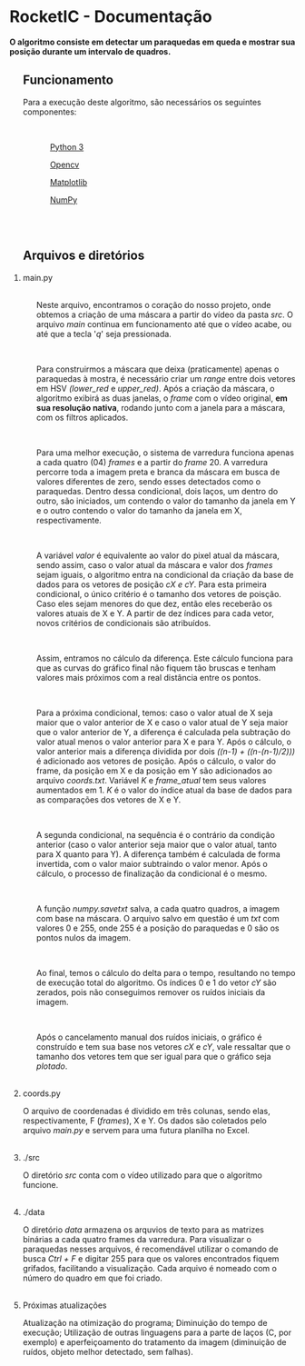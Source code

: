 <h1>RocketIC - Documentação</h1>

<strong> O algoritmo consiste em detectar um paraquedas em queda e mostrar sua posição durante um intervalo de quadros.</strong>

<ol><h2>Funcionamento</h2>
  <p>Para a execução deste algoritmo, são necessários os seguintes componentes:</p>
    <ol>
    <br>
        <ul><a href="https://www.python.org/downloads/">Python 3</a></ul>
        <ul><a href="https://docs.opencv.org/master/d5/de5/tutorial_py_setup_in_windows.html">Opencv</a></ul>
        <ul><a href="https://matplotlib.org/3.1.1/users/installing.html">Matplotlib</a></ul>
        <ul><a href="https://numpy.org/install/">NumPy</a></ul>
    </ol>
  </li>
 </ol>
 <br><br>
 <ol><h2>Arquivos e diretórios</h2>
    <li>main.py
        <ol>
        <br>
            <p>Neste arquivo, encontramos o coração do nosso projeto, onde obtemos a criação de uma máscara a partir do vídeo da pasta <i>src</i>. O arquivo <i>main</i> continua em funcionamento até que o vídeo acabe, ou até que a tecla '<i>q</i>' seja pressionada.</p>
            <br>
            <p>Para construirmos a máscara que deixa (praticamente) apenas o paraquedas à mostra, é necessário criar um <i>range</i> entre dois vetores em HSV <i>(lower_red</i> e <i>upper_red)</i>. Após a criação da máscara, o algoritmo exibirá as duas janelas, o <i>frame</i> com o vídeo original, <b>em sua resolução nativa</b>, rodando junto com a janela para a máscara, com os filtros aplicados.</p>
            <br>
            <p>Para uma melhor execução, o sistema de varredura funciona apenas a cada quatro (04) <i>frames</i> e a partir do <i>frame</i> 20. A varredura percorre toda a imagem preta e branca da máscara em busca de valores diferentes de zero, sendo esses detectados como o paraquedas. Dentro dessa condicional, dois laços, um dentro do outro, são iniciados, um contendo o valor do tamanho da janela em Y e o outro contendo o valor do tamanho da janela em X, respectivamente.</p>
            <br>
            <p>A variável <i>valor</i> é equivalente ao valor do pixel atual da máscara, sendo assim, caso o valor atual da máscara e valor dos <i>frames</i> sejam iguais, o algoritmo entra na condicional da criação da base de dados para os vetores de posição <i>cX e cY</i>. Para esta primeira condicional, o único critério é o tamanho dos vetores de poisção. Caso eles sejam menores do que dez, então eles receberão os valores atuais de X e Y. A partir de dez índices para cada vetor, novos critérios de condicionais são atribuídos.</p>
            <br>
            <p>Assim, entramos no cálculo da diferença. Este cálculo  funciona para que as curvas do gráfico final não fiquem tão bruscas e tenham valores mais próximos com a real distância entre os pontos.</p>
            <br>
            <p>Para a próxima condicional, temos: caso o valor atual de X seja maior que o valor anterior de X e caso o valor atual de Y seja maior que o valor anterior de Y, a diferença é calculada pela subtração do valor atual menos o valor anterior para X e para Y. Após o cálculo, o valor anterior mais a diferença dividida por dois <i>((n-1) + ((n-(n-1)/2)))</i> é adicionado aos vetores de posição. Após o cálculo, o valor do frame, da posição em X e da posição em Y são adicionados ao arquivo <i>coords.txt</i>. Variável <i>K</i> e<i> frame_atual</i> tem seus valores aumentados em 1. <i>K</i> é o valor do índice atual da base de dados para as comparações dos vetores de X e Y.</p>
            <br>
            <p>A segunda condicional, na sequência é o contrário da condição anterior (caso o valor anterior seja maior que o valor atual, tanto para X quanto para Y). A diferença também é calculada de forma invertida, com o valor maior subtraindo o valor menor. Após o cálculo, o processo de finalização da condicional é o mesmo.</P>
            <br>
            <p>A função <i>numpy.savetxt</i> salva, a cada quatro quadros, a imagem com base na máscara. O arquivo salvo em questão é um <i>txt</i> com valores 0 e 255, onde 255 é a posição do paraquedas e 0 são os pontos nulos da imagem.</p>
            <br>
            <p>Ao final, temos o cálculo do delta para o tempo, resultando no tempo de execução total do algoritmo. Os índices 0 e 1 do vetor <i>cY</i> são zerados, pois não conseguimos remover os ruídos iniciais da imagem.</p>
            <br>
            <p>Após o cancelamento manual dos ruídos iniciais, o gráfico é construído e tem sua base nos vetores <i>cX</i> e<i> cY</i>, vale ressaltar que o tamanho dos vetores tem que ser igual para que o gráfico seja <i>plotado</i>.</p>
    </li>
  </ol>
  <br>
  <li>
    coords.py
    <br>
    <p>O arquivo de coordenadas é dividido em três colunas, sendo elas, respectivamente, F (<i>frames</i>), X e Y. Os dados são coletados pelo arquivo <i>main.py</i> e servem para uma futura planilha no Excel.</p>
  </li>
  <br>
  <li>
  ./src
  <br>
  <p>O diretório <i>src</i> conta com o vídeo utilizado para que o algoritmo funcione.</p>
  </li>
  <br>
  <li>
  ./data
    <br>
    <p>O diretório <i>data</i> armazena os arquvios de texto para as matrizes binárias a cada quatro frames da varredura. Para visualizar o paraquedas nesses arquivos, é recomendável utilizar o comando de busca <i>Ctrl + F</i> e digitar 255 para que os valores encontrados fiquem grifados, facilitando a visualização. Cada arquivo é nomeado com o número do quadro em que foi criado.</p>
  </li>
  <br>
  <li>
  Próximas atualizações
  <br>
  <p>Atualização na otimização do programa; Diminuição do tempo de execução; Utilização de outras linguagens para a parte de laços (C, por exemplo) e aperfeiçoamento do tratamento da imagem (diminuição de ruídos, objeto melhor detectado, sem falhas).</p>
 </ol>

